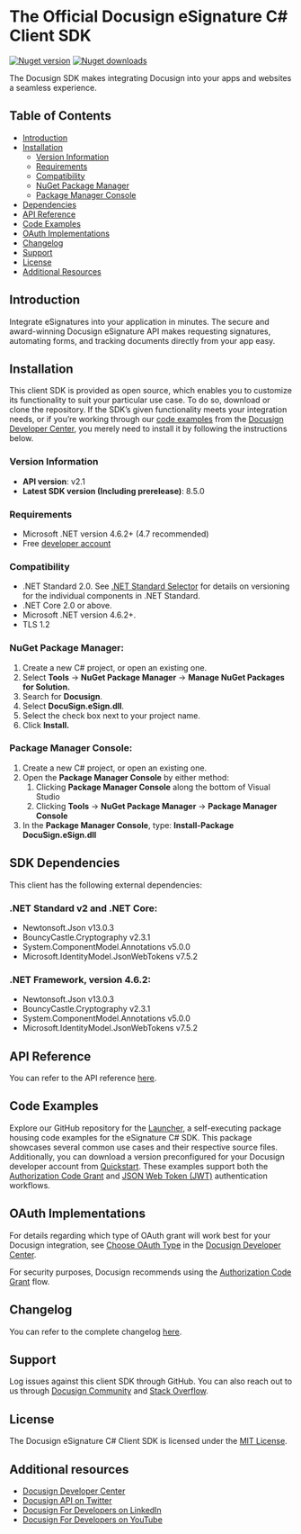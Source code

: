 # The Official Docusign eSignature C# Client SDK

[![Nuget version][nuget-image]][nuget-url]
[![Nuget downloads][downloads-image]][downloads-url]

The Docusign SDK makes integrating Docusign into your apps and websites a seamless experience.

## Table of Contents
- [Introduction](#introduction)
- [Installation](#installation)
	* [Version Information](#versionInformation)
	* [Requirements](#requirements)
	* [Compatibility](#compatibility)
	* [NuGet Package Manager](#nugetPackageManager)
	* [Package Manager Console](#packageManagerConsole)
- [Dependencies](#dependencies)
- [API Reference](#apiReference)
- [Code Examples](#codeExamples)
- [OAuth Implementations](#oauthImplementations)
- [Changelog](#changeLog)
- [Support](#support)
- [License](#license)
- [Additional Resources](#additionalResources)

<a id="introduction"></a>
## Introduction
Integrate eSignatures into your application in minutes. The secure and award-winning Docusign eSignature API makes requesting signatures, automating forms, and tracking documents directly from your app easy.

<a id="installation"></a>
## Installation
This client SDK is provided as open source, which enables you to customize its functionality to suit your particular use case. To do so, download or clone the repository. If the SDK’s given functionality meets your integration needs, or if you’re working through our [code examples](https://developers.docusign.com/docs/esign-rest-api/how-to/) from the [Docusign Developer Center](https://developers.docusign.com/), you merely need to install it by following the instructions below.

<a id="versionInformation"></a>
### Version Information
- **API version**: v2.1
- **Latest SDK version (Including prerelease)**: 8.5.0

<a id="requirements"></a>
### Requirements
*   Microsoft .NET version 4.6.2+ (4.7 recommended)
*   Free [developer account](https://go.docusign.com/o/sandbox/?postActivateUrl=https://developers.docusign.com/)

<a id="compatibility"></a>
### Compatibility
*   .NET Standard 2.0. See [.NET Standard Selector](https://immo.landwerth.net/netstandard-versions/) for details on versioning for the individual components in .NET Standard.
*   .NET Core 2.0 or above.
*   Microsoft .NET version 4.6.2+.
*   TLS 1.2

<a id="nugetPackageManager"></a>
### NuGet Package Manager:
1. Create a new C# project, or open an existing one.
2. Select **Tools** -> **NuGet Package Manager** -> **Manage NuGet Packages for Solution.**
3. Search for **Docusign**.
4. Select **DocuSign.eSign.dll**.
5. Select the check box next to your project name.
6. Click **Install.**

<a id="packageManagerConsole"></a>
### Package Manager Console:
1. Create a new C# project, or open an existing one.
2. Open the **Package Manager Console** by either method:
   1. Clicking **Package Manager Console** along the bottom of Visual Studio
   2. Clicking **Tools** -> **NuGet Package Manager** -> **Package Manager Console**
3. In the **Package Manager Console**, type: **Install-Package DocuSign.eSign.dll**

<a id="dependencies"></a>
## SDK Dependencies
This client has the following external dependencies:

### .NET Standard v2 and .NET Core:
*   Newtonsoft.Json v13.0.3
*   BouncyCastle.Cryptography v2.3.1
*   System.ComponentModel.Annotations v5.0.0
*   Microsoft.IdentityModel.JsonWebTokens v7.5.2

### .NET Framework, version 4.6.2:
*   Newtonsoft.Json v13.0.3
*   BouncyCastle.Cryptography v2.3.1
*   System.ComponentModel.Annotations v5.0.0
*   Microsoft.IdentityModel.JsonWebTokens v7.5.2

<a id="apiReference"></a>
## API Reference
You can refer to the API reference [here](https://developers.docusign.com/docs/esign-rest-api/reference/).

<a id="codeExamples"></a>
## Code Examples
Explore our GitHub repository for the [Launcher](https://github.com/docusign/code-examples-csharp/), a self-executing package housing code examples for the eSignature C# SDK. This package showcases several common use cases and their respective source files. Additionally, you can download a version preconfigured for your Docusign developer account from [Quickstart](https://developers.docusign.com/docs/esign-rest-api/quickstart/). These examples support both the [Authorization Code Grant](https://developers.docusign.com/platform/auth/authcode/) and [JSON Web Token (JWT)](https://developers.docusign.com/platform/auth/jwt/) authentication workflows.

<a id="oauthImplementations"></a>
## OAuth Implementations
For details regarding which type of OAuth grant will work best for your Docusign integration, see [Choose OAuth Type](https://developers.docusign.com/platform/auth/choose/) in the [Docusign Developer Center](https://developers.docusign.com/).

For security purposes, Docusign recommends using the [Authorization Code Grant](https://developers.docusign.com/platform/auth/authcode/) flow.

<a id="changeLog"></a>
## Changelog
You can refer to the complete changelog [here](https://github.com/docusign/docusign-esign-csharp-client/blob/master/CHANGELOG.md).

<a id="support"></a>
## Support
Log issues against this client SDK through GitHub. You can also reach out to us through [Docusign Community](https://community.docusign.com/developer-59) and [Stack Overflow](https://stackoverflow.com/questions/tagged/docusignapi).

<a id="license"></a>
## License
The Docusign eSignature C# Client SDK is licensed under the [MIT License](https://github.com/docusign/docusign-esign-csharp-client/blob/master/LICENSE).

<a id="additionalResources"></a>
## Additional resources
*   [Docusign Developer Center](https://developers.docusign.com/)
*   [Docusign API on Twitter](https://twitter.com/docusignapi)
*   [Docusign For Developers on LinkedIn](https://www.linkedin.com/showcase/docusign-for-developers/)
*   [Docusign For Developers on YouTube](https://www.youtube.com/channel/UCJSJ2kMs_qeQotmw4-lX2NQ)

[nuget-image]: https://img.shields.io/nuget/v/DocuSign.eSign.dll.svg?style=flat
[nuget-url]: https://www.nuget.org/packages/DocuSign.eSign.dll
[downloads-image]: https://img.shields.io/nuget/dt/DocuSign.eSign.dll.svg?style=flat
[downloads-url]: https://www.nuget.org/packages/DocuSign.eSign.dll